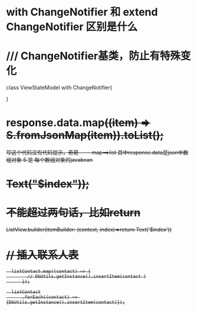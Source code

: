 # with ChangeNotifier  和 extend ChangeNotifier 区别是什么

# /// ChangeNotifier基类，防止有特殊变化
  class ViewStateModel with ChangeNotifier{


  }

#  response.data.map<S>((item) => S.fromJsonMap(item)).toList();
  写这个代码没有代码提示，奇葩 -----map==>list
  其中response.data是json中数组对象
     S 是 每个数组对象的javabean



# Text("$index"));

# 不能超过两句话，比如return
ListView.builder(itemBuilder: (context, index)=>return Text('$index'))


# // 插入联系人表
      listContact.map((contact) => {
            // DbUtils.getInstance().insertItem(contact )
          });

      listContact
          .forEach((contact) => {DbUtils.getInstance().insertItem(contact)});